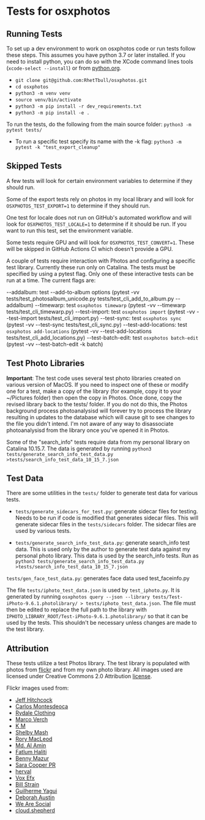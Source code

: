 # Tests for osxphotos #

## Running Tests ##

To set up a dev environment to work on osxphotos code or run tests follow these steps.  This assumes you have python 3.7 or later installed.  If you need to install python, you can do so with the XCode command lines tools (`xcode-select --install`) or from [python.org](https://www.python.org/downloads/macos/).

- `git clone git@github.com:RhetTbull/osxphotos.git`
- `cd osxphotos`
- `python3 -m venv venv`
- `source venv/bin/activate`
- `python3 -m pip install -r dev_requirements.txt`
- `python3 -m pip install -e .`

To run the tests, do the following from the main source folder:
`python3 -m pytest tests/`

- To run a specific test specify its name with the -k flag: `python3 -m pytest -k "test_export_cleanup"`

## Skipped Tests ##

A few tests will look for certain environment variables to determine if they should run.

Some of the export tests rely on photos in my local library and will look for `OSXPHOTOS_TEST_EXPORT=1` to determine if they should run.

One test for locale does not run on GitHub's automated workflow and will look for `OSXPHOTOS_TEST_LOCALE=1` to determine if it should be run.  If you want to run this test, set the environment variable.  

Some tests require GPU and will look for `OSXPHOTOS_TEST_CONVERT=1`. These will be skipped in GitHub Actions CI which doesn't provide a GPU.

A couple of tests require interaction with Photos and configuring a specific test library. Currently these run only on Catalina.  The tests must be specified by using a pytest flag. Only one of these interactive tests can be run at a time.  The current flags are:

--addalbum: test --add-to-album options (pytest -vv tests/test_photosalbum_unicode.py tests/test_cli_add_to_album.py --addalbum)
--timewarp: test `osxphotos timewarp` (pytest -vv --timewarp tests/test_cli_timewarp.py)
--test-import: test `osxphotos import` (pytest -vv --test-import tests/test_cli_import.py)
--test-sync: test `osxphotos sync` (pytest -vv --test-sync tests/test_cli_sync.py)
--test-add-locations: test `osxphotos add-locations` (pytest -vv --test-add-locations tests/test_cli_add_locations.py)
--test-batch-edit: test `osxphotos batch-edit` (pytest -vv --test-batch-edit -k batch)

## Test Photo Libraries

**Important**: The test code uses several test photo libraries created on various version of MacOS.  If you need to inspect one of these or modify one for a test, make a copy of the library (for example, copy it to your ~/Pictures folder) then open the copy in Photos.  Once done, copy the revised library back to the tests/ folder.  If you do not do this, the Photos background process photoanalysisd will forever try to process the library resulting in updates to the database which will cause git to see changes to the file you didn't intend.  I'm not aware of any way to disassociate photoanalysisd from the library once you've opened it in Photos.

Some of the "search_info" tests require data from my personal library on Catalina 10.15.7.  The data is generated by running `python3 tests/generate_search_info_test_data.py >tests/search_info_test_data_10_15_7.json`

## Test Data

There are some utilities in the `tests/` folder to generate test data for various tests.  

- `tests/generate_sidecars_for_test.py`: generate sidecar files for testing. Needs to be run if code is modified that generates sidecar files.  This will generate sidecar files in the `tests/sidecars` folder.  The sidecar files are used by various tests.

- `tests/generate_search_info_test_data.py`: generate search_info test data. This is used only by the author to generate test data against my personal photo library.  This data is used by the search_info tests. Run as `python3 tests/generate_search_info_test_data.py >tests/search_info_test_data_10_15_7.json`

`tests/gen_face_test_data.py`: generates face data used test_faceinfo.py

The file `tests/iphoto_test_data.json` is used by `test_iphoto.py`.  It is generated by running `osxphotos query --json --library tests/Test-iPhoto-9.6.1.photolibrary/ > tests/iphoto_test_data.json`. The file must then be edited to replace the full path to the library with `IPHOTO_LIBRARY_ROOT/Test-iPhoto-9.6.1.photolibrary/` so that it can be used by the tests. This shouldn't be necessary unless changes are made to the test library.

## Attribution ##

These tests utilize a test Photos library. The test library is populated with photos from [flickr](https://www.flickr.com) and from my own photo library.  All images used are licensed under Creative Commons 2.0 Attribution [license](https://creativecommons.org/licenses/by/2.0/).  

Flickr images used from:

- [Jeff Hitchcock](https://www.flickr.com/photos/arbron/48353451872/)
- [Carlos Montesdeoca](https://www.flickr.com/photos/carlosmontesdeocastudio)
- [Rydale Clothing](https://www.flickr.com/photos/rydaleclothing)
- [Marco Verch](https://www.flickr.com/photos/30478819@N08/48228222317/)
- [K M](https://www.flickr.com/photos/153387643@N08/49334338022/)
- [Shelby Mash](https://www.flickr.com/photos/shelbzyleigh/3809603052)
- [Rory MacLeod](https://www.flickr.com/photos/macrj/6969547134)
- [Md. Al Amin](https://www.flickr.com/photos/alamin_bd/45207044465)
- [Fatlum Haliti](https://www.flickr.com/photos/lumlumi/363449752)
- [Benny Mazur](https://www.flickr.com/photos/benimoto/399012465)
- [Sara Cooper PR](https://www.flickr.com/photos/saracooperpr/6422472677)
- [herval](https://www.flickr.com/photos/herval/2403994289)
- [Vox Efx](https://www.flickr.com/photos/vox_efx/141137669)
- [Bill Strain](https://www.flickr.com/photos/billstrain/5117042252)
- [Guilherme Yagui](https://www.flickr.com/photos/yagui7/15895161088/)
- [Deborah Austin](https://www.flickr.com/photos/littledebbie11/8703591799/)
- [We Are Social](https://www.flickr.com/photos/wearesocial/23309711462/)
- [cloud.shepherd](https://www.flickr.com/photos/exnucboy1/31017877125)
